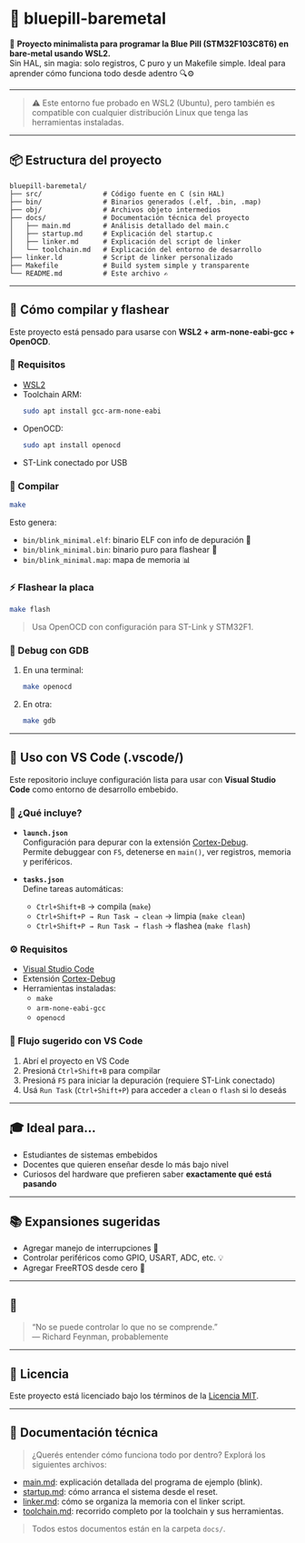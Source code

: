 # 🧵 bluepill-baremetal

🎯 **Proyecto minimalista para programar la Blue Pill (STM32F103C8T6) en bare-metal usando WSL2.**  
Sin HAL, sin magia: solo registros, C puro y un Makefile simple. Ideal para aprender cómo funciona todo desde adentro 🔍⚙️

---
> ⚠️ Este entorno fue probado en WSL2 (Ubuntu), pero también es compatible con cualquier distribución Linux que tenga las herramientas instaladas.

---

## 📦 Estructura del proyecto

```
bluepill-baremetal/
├── src/               # Código fuente en C (sin HAL)
├── bin/               # Binarios generados (.elf, .bin, .map)
├── obj/               # Archivos objeto intermedios
├── docs/              # Documentación técnica del proyecto
│   ├── main.md        # Análisis detallado del main.c
│   ├── startup.md     # Explicación del startup.c
│   ├── linker.md      # Explicación del script de linker
│   └── toolchain.md   # Explicación del entorno de desarrollo
├── linker.ld          # Script de linker personalizado
├── Makefile           # Build system simple y transparente
└── README.md          # Este archivo ✍️

```

---

## 🚀 Cómo compilar y flashear

Este proyecto está pensado para usarse con **WSL2 + arm-none-eabi-gcc + OpenOCD**.

### 🔧 Requisitos

- [WSL2](https://learn.microsoft.com/en-us/windows/wsl/install)
- Toolchain ARM:
  ```bash
  sudo apt install gcc-arm-none-eabi
  ```
- OpenOCD:
  ```bash
  sudo apt install openocd
  ```
- ST-Link conectado por USB

### 🔨 Compilar

```bash
make
```

Esto genera:

- `bin/blink_minimal.elf`: binario ELF con info de depuración 🧠
- `bin/blink_minimal.bin`: binario puro para flashear 🚀
- `bin/blink_minimal.map`: mapa de memoria 📊

### ⚡ Flashear la placa

```bash
make flash
```

> Usa OpenOCD con configuración para ST-Link y STM32F1.

### 🐛 Debug con GDB

1. En una terminal:
   ```bash
   make openocd
   ```

2. En otra:
   ```bash
   make gdb
   ```

---

## 🧰 Uso con VS Code (.vscode/)

Este repositorio incluye configuración lista para usar con **Visual Studio Code** como entorno de desarrollo embebido.

### 🧠 ¿Qué incluye?

- **`launch.json`**  
  Configuración para depurar con la extensión [Cortex-Debug](https://marketplace.visualstudio.com/items?itemName=marus25.cortex-debug).  
  Permite debuggear con `F5`, detenerse en `main()`, ver registros, memoria y periféricos.

- **`tasks.json`**  
  Define tareas automáticas:
  - `Ctrl+Shift+B` → compila (`make`)
  - `Ctrl+Shift+P → Run Task → clean` → limpia (`make clean`)
  - `Ctrl+Shift+P → Run Task → flash` → flashea (`make flash`)

### ⚙️ Requisitos

- [Visual Studio Code](https://code.visualstudio.com/)
- Extensión [Cortex-Debug](https://marketplace.visualstudio.com/items?itemName=marus25.cortex-debug)
- Herramientas instaladas:
  - `make`
  - `arm-none-eabi-gcc`
  - `openocd`

### 🧪 Flujo sugerido con VS Code

1. Abrí el proyecto en VS Code
2. Presioná `Ctrl+Shift+B` para compilar
3. Presioná `F5` para iniciar la depuración (requiere ST-Link conectado)
4. Usá `Run Task` (`Ctrl+Shift+P`) para acceder a `clean` o `flash` si lo deseás

---


## 🎓 Ideal para...

- Estudiantes de sistemas embebidos
- Docentes que quieren enseñar desde lo más bajo nivel
- Curiosos del hardware que prefieren saber **exactamente qué está pasando**

---

## 📚 Expansiones sugeridas

- Agregar manejo de interrupciones 🧠
- Controlar periféricos como GPIO, USART, ADC, etc. 💡
- Agregar FreeRTOS desde cero 🧵

---

## 🧠

> “No se puede controlar lo que no se comprende.”  
> — Richard Feynman, probablemente

---

## 🪪 Licencia

Este proyecto está licenciado bajo los términos de la [Licencia MIT](LICENSE).

---

## 📘 Documentación técnica

> ¿Querés entender cómo funciona todo por dentro? Explorá los siguientes archivos:

- [main.md](docs/main.md): explicación detallada del programa de ejemplo (blink).
- [startup.md](docs/startup.md): cómo arranca el sistema desde el reset.
- [linker.md](docs/linker.md): cómo se organiza la memoria con el linker script.
- [toolchain.md](docs/toolchain.md): recorrido completo por la toolchain y sus herramientas.

> Todos estos documentos están en la carpeta `docs/`.


